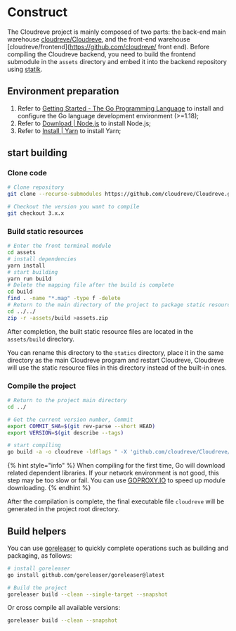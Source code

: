 # Construct

The Cloudreve project is mainly composed of two parts: the back-end main warehouse [cloudreve/Cloudreve](https://github.com/cloudreve/Cloudreve), and the front-end warehouse [cloudreve/frontend](https://github.com/cloudreve/ front end). Before compiling the Cloudreve backend, you need to build the frontend submodule in the `assets` directory and embed it into the backend repository using [statik](https://github.com/rakyll/statik).

## Environment preparation

1. Refer to [Getting Started - The Go Programming Language](https://golang.org/doc/install) to install and configure the Go language development environment (>=1.18);
2. Refer to [Download | Node.js](https://nodejs.org/zh-cn/download/) to install Node.js;
3. Refer to [Install | Yarn](https://classic.yarnpkg.com/zh-Hans/docs/install#windows-stable) to install Yarn;

## start building

### Clone code

```bash
# Clone repository
git clone --recurse-submodules https://github.com/cloudreve/Cloudreve.git

# Checkout the version you want to compile
git checkout 3.x.x
```

### Build static resources

```bash
# Enter the front terminal module
cd assets
# install dependencies
yarn install
# start building
yarn run build
# Delete the mapping file after the build is complete
cd build
find . -name "*.map" -type f -delete
# Return to the main directory of the project to package static resources
cd ../../
zip -r -assets/build >assets.zip
```

After completion, the built static resource files are located in the `assets/build` directory.

You can rename this directory to the `statics` directory, place it in the same directory as the main Cloudreve program and restart Cloudreve, Cloudreve will use the static resource files in this directory instead of the built-in ones.

### Compile the project

```bash
# Return to the project main directory
cd ../

# Get the current version number, Commit
export COMMIT_SHA=$(git rev-parse --short HEAD)
export VERSION=$(git describe --tags)

# start compiling
go build -a -o cloudreve -ldflags " -X 'github.com/cloudreve/Cloudreve/v3/pkg/conf.BackendVersion=$VERSION' -X 'github.com/cloudreve/Cloudreve/v3/pkg/conf.LastCommit =$COMMIT_SHA'"
```

{% hint style="info" %}
When compiling for the first time, Go will download related dependent libraries. If your network environment is not good, this step may be too slow or fail. You can use [GOPROXY.IO](https://goproxy.io/zh/) to speed up module downloading.
{% endhint %}

After the compilation is complete, the final executable file `cloudreve` will be generated in the project root directory.

## Build helpers

You can use [goreleaser](https://goreleaser.com/intro/) to quickly complete operations such as building and packaging, as follows:

```bash
# install goreleaser
go install github.com/goreleaser/goreleaser@latest

# Build the project
goreleaser build --clean --single-target --snapshot
```

Or cross compile all available versions:

```sh
goreleaser build --clean --snapshot
```
